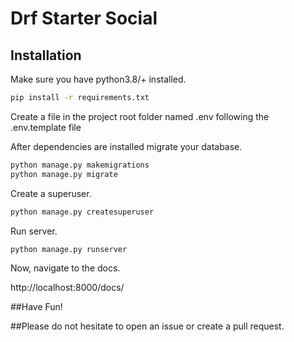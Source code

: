 # Drf Starter Social

## Installation

Make sure you have python3.8/+ installed.

```bash
pip install -r requirements.txt
```
Create a file in the project root folder named .env following the .env.template file

After dependencies are installed migrate your database.

```bash
python manage.py makemigrations
python manage.py migrate
```

Create a superuser.

```bash
python manage.py createsuperuser
```

Run server.

```bash
python manage.py runserver
```

Now, navigate to the docs.

http://localhost:8000/docs/

##Have Fun!

##Please do not hesitate to open an issue or create a pull request.
